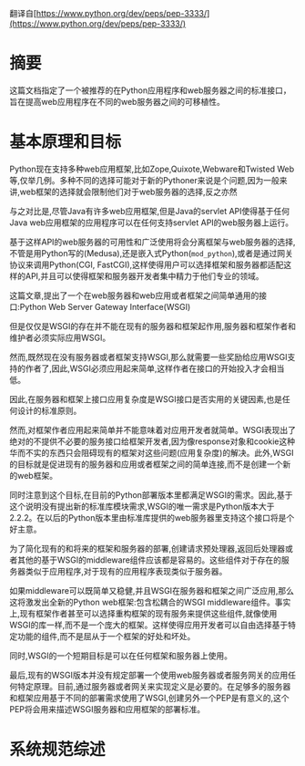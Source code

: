 翻译自[https://www.python.org/dev/peps/pep-3333/](https://www.python.org/dev/peps/pep-3333/)

摘要
===

这篇文档指定了一个被推荐的在Python应用程序和web服务器之间的标准接口，旨在提高web应用程序在不同的web服务器之间的可移植性。

基本原理和目标
=======

Python现在支持多种web应用框架,比如Zope,Quixote,Webware和Twisted Web等,仅举几例。多种不同的选择可能对于新的Pythoner来说是个问题,因为一般来讲,web框架的选择就会限制他们对于web服务器的选择,反之亦然

与之对比是,尽管Java有许多web应用框架,但是Java的servlet API使得基于任何Java web应用框架的应用程序可以在任何支持servlet API的web服务器上运行。

基于这样API的web服务器的可用性和广泛使用将会分离框架与web服务器的选择,不管是用Python写的(Medusa),还是嵌入式Python(`mod_python`),或者是通过网关协议来调用Python(CGI, FastCGI),这样使得用户可以选择框架和服务器都适配这样的API,并且可以使得框架和服务器开发者集中精力于他们专业的领域。

这篇文章,提出了一个在web服务器和web应用或者框架之间简单通用的接口:Python Web Server Gateway Interface(WSGI)

但是仅仅是WSGI的存在并不能在现有的服务器和框架起作用,服务器和框架作者和维护者必须实际应用WSGI。

然而,既然现在没有服务器或者框架支持WSGI,那么就需要一些奖励给应用WSGI支持的作者了,因此,WSGI必须应用起来简单,这样作者在接口的开始投入才会相当低。

因此,在服务器和框架上接口应用复杂度是WSGI接口是否实用的关键因素,也是任何设计的标准原则。

然而,对框架作者应用起来简单并不能意味着对应用开发者就简单。WSGI表现出了绝对的不提供不必要的服务接口给框架开发者,因为像response对象和cookie这种华而不实的东西只会阻碍现有的框架对这些问题(应用复杂度)的解决。此外,WSGI的目标就是促进现有的服务器和应用或者框架之间的简单连接,而不是创建一个新的web框架。

同时注意到这个目标,在目前的Python部署版本里都满足WSGI的需求。因此,基于这个说明没有提出新的标准库模块需求,WSGI的唯一需求是Python版本大于2.2.2。在以后的Python版本里由标准库提供的web服务器里支持这个接口将是个好主意。

为了简化现有的和将来的框架和服务器的部署,创建请求预处理器,返回后处理器或者其他的基于WSGI的middleware组件应该都是容易的。这些组件对于存在的服务器类似于应用程序,对于现有的应用程序表现类似于服务器。

如果middleware可以既简单又稳健,并且WSGI在服务器和框架之间广泛应用,那么这将激发出全新的Python web框架:包含松耦合的WSGI middleware组件。事实上,现有框架作者甚至可以选择重构框架的现有服务来提供这些组件,就像使用WSGI的库一样,而不是一个庞大的框架。这样使得应用开发者可以自由选择基于特定功能的组件,而不是屈从于一个框架的好处和坏处。

同时,WSGI的一个短期目标是可以在任何框架和服务器上使用。

最后,现有的WSGI版本并没有规定部署一个使用web服务器或者服务网关的应用任何特定原理。目前,通过服务器或者网关来实现定义是必要的。在足够多的服务器和框架应用基于不同的部署需求使用了WSGI,创建另外一个PEP是有意义的,这个PEP将会用来描述WSGI服务器和应用框架的部署标准。

系统规范综述
===